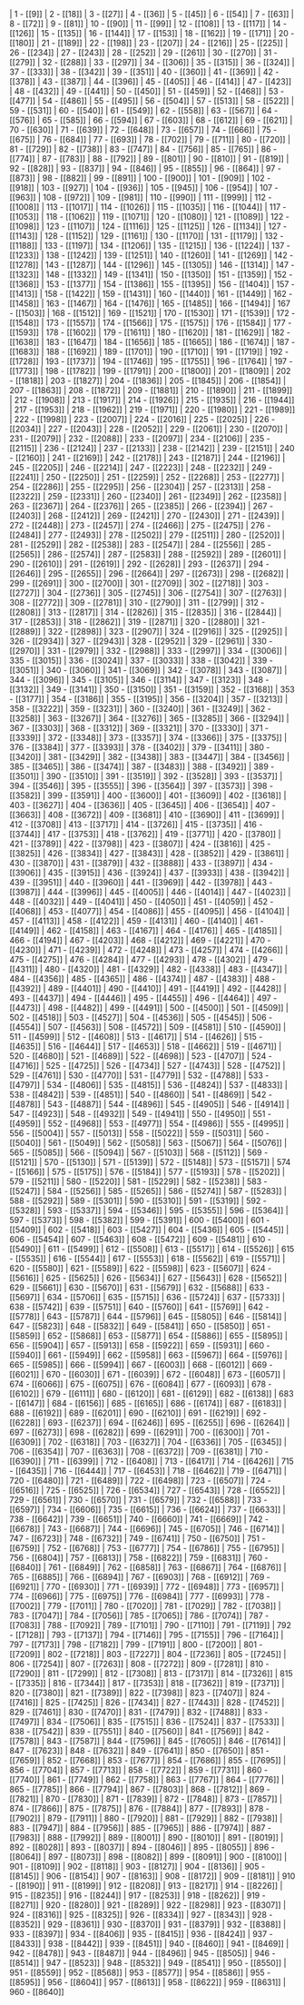 | 1 - [[9]] | 2 - [[18]] | 3 - [[27]] | 4 - [[36]] | 5 - [[45]] | 6 - [[54]] | 7 - [[63]] | 8 - [[72]] | 9 - [[81]] | 10 - [[90]] | 11 - [[99]] | 12 - [[108]] | 13 - [[117]] | 14 - [[126]] | 15 - [[135]] | 16 - [[144]] | 17 - [[153]] | 18 - [[162]] | 19 - [[171]] | 20 - [[180]] | 21 - [[189]] | 22 - [[198]] | 23 - [[207]] | 24 - [[216]] | 25 - [[225]] | 26 - [[234]] | 27 - [[243]] | 28 - [[252]] | 29 - [[261]] | 30 - [[270]] | 31 - [[279]] | 32 - [[288]] | 33 - [[297]] | 34 - [[306]] | 35 - [[315]] | 36 - [[324]] | 37 - [[333]] | 38 - [[342]] | 39 - [[351]] | 40 - [[360]] | 41 - [[369]] | 42 - [[378]] | 43 - [[387]] | 44 - [[396]] | 45 - [[405]] | 46 - [[414]] | 47 - [[423]] | 48 - [[432]] | 49 - [[441]] | 50 - [[450]] | 51 - [[459]] | 52 - [[468]] | 53 - [[477]] | 54 - [[486]] | 55 - [[495]] | 56 - [[504]] | 57 - [[513]] | 58 - [[522]] | 59 - [[531]] | 60 - [[540]] | 61 - [[549]] | 62 - [[558]] | 63 - [[567]] | 64 - [[576]] | 65 - [[585]] | 66 - [[594]] | 67 - [[603]] | 68 - [[612]] | 69 - [[621]] | 70 - [[630]] | 71 - [[639]] | 72 - [[648]] | 73 - [[657]] | 74 - [[666]] | 75 - [[675]] | 76 - [[684]] | 77 - [[693]] | 78 - [[702]] | 79 - [[711]] | 80 - [[720]] | 81 - [[729]] | 82 - [[738]] | 83 - [[747]] | 84 - [[756]] | 85 - [[765]] | 86 - [[774]] | 87 - [[783]] | 88 - [[792]] | 89 - [[801]] | 90 - [[810]] | 91 - [[819]] | 92 - [[828]] | 93 - [[837]] | 94 - [[846]] | 95 - [[855]] | 96 - [[864]] | 97 - [[873]] | 98 - [[882]] | 99 - [[891]] | 100 - [[900]] | 101 - [[909]] | 102 - [[918]] | 103 - [[927]] | 104 - [[936]] | 105 - [[945]] | 106 - [[954]] | 107 - [[963]] | 108 - [[972]] | 109 - [[981]] | 110 - [[990]] | 111 - [[999]] | 112 - [[1008]] | 113 - [[1017]] | 114 - [[1026]] | 115 - [[1035]] | 116 - [[1044]] | 117 - [[1053]] | 118 - [[1062]] | 119 - [[1071]] | 120 - [[1080]] | 121 - [[1089]] | 122 - [[1098]] | 123 - [[1107]] | 124 - [[1116]] | 125 - [[1125]] | 126 - [[1134]] | 127 - [[1143]] | 128 - [[1152]] | 129 - [[1161]] | 130 - [[1170]] | 131 - [[1179]] | 132 - [[1188]] | 133 - [[1197]] | 134 - [[1206]] | 135 - [[1215]] | 136 - [[1224]] | 137 - [[1233]] | 138 - [[1242]] | 139 - [[1251]] | 140 - [[1260]] | 141 - [[1269]] | 142 - [[1278]] | 143 - [[1287]] | 144 - [[1296]] | 145 - [[1305]] | 146 - [[1314]] | 147 - [[1323]] | 148 - [[1332]] | 149 - [[1341]] | 150 - [[1350]] | 151 - [[1359]] | 152 - [[1368]] | 153 - [[1377]] | 154 - [[1386]] | 155 - [[1395]] | 156 - [[1404]] | 157 - [[1413]] | 158 - [[1422]] | 159 - [[1431]] | 160 - [[1440]] | 161 - [[1449]] | 162 - [[1458]] | 163 - [[1467]] | 164 - [[1476]] | 165 - [[1485]] | 166 - [[1494]] | 167 - [[1503]] | 168 - [[1512]] | 169 - [[1521]] | 170 - [[1530]] | 171 - [[1539]] | 172 - [[1548]] | 173 - [[1557]] | 174 - [[1566]] | 175 - [[1575]] | 176 - [[1584]] | 177 - [[1593]] | 178 - [[1602]] | 179 - [[1611]] | 180 - [[1620]] | 181 - [[1629]] | 182 - [[1638]] | 183 - [[1647]] | 184 - [[1656]] | 185 - [[1665]] | 186 - [[1674]] | 187 - [[1683]] | 188 - [[1692]] | 189 - [[1701]] | 190 - [[1710]] | 191 - [[1719]] | 192 - [[1728]] | 193 - [[1737]] | 194 - [[1746]] | 195 - [[1755]] | 196 - [[1764]] | 197 - [[1773]] | 198 - [[1782]] | 199 - [[1791]] | 200 - [[1800]] | 201 - [[1809]] | 202 - [[1818]] | 203 - [[1827]] | 204 - [[1836]] | 205 - [[1845]] | 206 - [[1854]] | 207 - [[1863]] | 208 - [[1872]] | 209 - [[1881]] | 210 - [[1890]] | 211 - [[1899]] | 212 - [[1908]] | 213 - [[1917]] | 214 - [[1926]] | 215 - [[1935]] | 216 - [[1944]] | 217 - [[1953]] | 218 - [[1962]] | 219 - [[1971]] | 220 - [[1980]] | 221 - [[1989]] | 222 - [[1998]] | 223 - [[2007]] | 224 - [[2016]] | 225 - [[2025]] | 226 - [[2034]] | 227 - [[2043]] | 228 - [[2052]] | 229 - [[2061]] | 230 - [[2070]] | 231 - [[2079]] | 232 - [[2088]] | 233 - [[2097]] | 234 - [[2106]] | 235 - [[2115]] | 236 - [[2124]] | 237 - [[2133]] | 238 - [[2142]] | 239 - [[2151]] | 240 - [[2160]] | 241 - [[2169]] | 242 - [[2178]] | 243 - [[2187]] | 244 - [[2196]] | 245 - [[2205]] | 246 - [[2214]] | 247 - [[2223]] | 248 - [[2232]] | 249 - [[2241]] | 250 - [[2250]] | 251 - [[2259]] | 252 - [[2268]] | 253 - [[2277]] | 254 - [[2286]] | 255 - [[2295]] | 256 - [[2304]] | 257 - [[2313]] | 258 - [[2322]] | 259 - [[2331]] | 260 - [[2340]] | 261 - [[2349]] | 262 - [[2358]] | 263 - [[2367]] | 264 - [[2376]] | 265 - [[2385]] | 266 - [[2394]] | 267 - [[2403]] | 268 - [[2412]] | 269 - [[2421]] | 270 - [[2430]] | 271 - [[2439]] | 272 - [[2448]] | 273 - [[2457]] | 274 - [[2466]] | 275 - [[2475]] | 276 - [[2484]] | 277 - [[2493]] | 278 - [[2502]] | 279 - [[2511]] | 280 - [[2520]] | 281 - [[2529]] | 282 - [[2538]] | 283 - [[2547]] | 284 - [[2556]] | 285 - [[2565]] | 286 - [[2574]] | 287 - [[2583]] | 288 - [[2592]] | 289 - [[2601]] | 290 - [[2610]] | 291 - [[2619]] | 292 - [[2628]] | 293 - [[2637]] | 294 - [[2646]] | 295 - [[2655]] | 296 - [[2664]] | 297 - [[2673]] | 298 - [[2682]] | 299 - [[2691]] | 300 - [[2700]] | 301 - [[2709]] | 302 - [[2718]] | 303 - [[2727]] | 304 - [[2736]] | 305 - [[2745]] | 306 - [[2754]] | 307 - [[2763]] | 308 - [[2772]] | 309 - [[2781]] | 310 - [[2790]] | 311 - [[2799]] | 312 - [[2808]] | 313 - [[2817]] | 314 - [[2826]] | 315 - [[2835]] | 316 - [[2844]] | 317 - [[2853]] | 318 - [[2862]] | 319 - [[2871]] | 320 - [[2880]] | 321 - [[2889]] | 322 - [[2898]] | 323 - [[2907]] | 324 - [[2916]] | 325 - [[2925]] | 326 - [[2934]] | 327 - [[2943]] | 328 - [[2952]] | 329 - [[2961]] | 330 - [[2970]] | 331 - [[2979]] | 332 - [[2988]] | 333 - [[2997]] | 334 - [[3006]] | 335 - [[3015]] | 336 - [[3024]] | 337 - [[3033]] | 338 - [[3042]] | 339 - [[3051]] | 340 - [[3060]] | 341 - [[3069]] | 342 - [[3078]] | 343 - [[3087]] | 344 - [[3096]] | 345 - [[3105]] | 346 - [[3114]] | 347 - [[3123]] | 348 - [[3132]] | 349 - [[3141]] | 350 - [[3150]] | 351 - [[3159]] | 352 - [[3168]] | 353 - [[3177]] | 354 - [[3186]] | 355 - [[3195]] | 356 - [[3204]] | 357 - [[3213]] | 358 - [[3222]] | 359 - [[3231]] | 360 - [[3240]] | 361 - [[3249]] | 362 - [[3258]] | 363 - [[3267]] | 364 - [[3276]] | 365 - [[3285]] | 366 - [[3294]] | 367 - [[3303]] | 368 - [[3312]] | 369 - [[3321]] | 370 - [[3330]] | 371 - [[3339]] | 372 - [[3348]] | 373 - [[3357]] | 374 - [[3366]] | 375 - [[3375]] | 376 - [[3384]] | 377 - [[3393]] | 378 - [[3402]] | 379 - [[3411]] | 380 - [[3420]] | 381 - [[3429]] | 382 - [[3438]] | 383 - [[3447]] | 384 - [[3456]] | 385 - [[3465]] | 386 - [[3474]] | 387 - [[3483]] | 388 - [[3492]] | 389 - [[3501]] | 390 - [[3510]] | 391 - [[3519]] | 392 - [[3528]] | 393 - [[3537]] | 394 - [[3546]] | 395 - [[3555]] | 396 - [[3564]] | 397 - [[3573]] | 398 - [[3582]] | 399 - [[3591]] | 400 - [[3600]] | 401 - [[3609]] | 402 - [[3618]] | 403 - [[3627]] | 404 - [[3636]] | 405 - [[3645]] | 406 - [[3654]] | 407 - [[3663]] | 408 - [[3672]] | 409 - [[3681]] | 410 - [[3690]] | 411 - [[3699]] | 412 - [[3708]] | 413 - [[3717]] | 414 - [[3726]] | 415 - [[3735]] | 416 - [[3744]] | 417 - [[3753]] | 418 - [[3762]] | 419 - [[3771]] | 420 - [[3780]] | 421 - [[3789]] | 422 - [[3798]] | 423 - [[3807]] | 424 - [[3816]] | 425 - [[3825]] | 426 - [[3834]] | 427 - [[3843]] | 428 - [[3852]] | 429 - [[3861]] | 430 - [[3870]] | 431 - [[3879]] | 432 - [[3888]] | 433 - [[3897]] | 434 - [[3906]] | 435 - [[3915]] | 436 - [[3924]] | 437 - [[3933]] | 438 - [[3942]] | 439 - [[3951]] | 440 - [[3960]] | 441 - [[3969]] | 442 - [[3978]] | 443 - [[3987]] | 444 - [[3996]] | 445 - [[4005]] | 446 - [[4014]] | 447 - [[4023]] | 448 - [[4032]] | 449 - [[4041]] | 450 - [[4050]] | 451 - [[4059]] | 452 - [[4068]] | 453 - [[4077]] | 454 - [[4086]] | 455 - [[4095]] | 456 - [[4104]] | 457 - [[4113]] | 458 - [[4122]] | 459 - [[4131]] | 460 - [[4140]] | 461 - [[4149]] | 462 - [[4158]] | 463 - [[4167]] | 464 - [[4176]] | 465 - [[4185]] | 466 - [[4194]] | 467 - [[4203]] | 468 - [[4212]] | 469 - [[4221]] | 470 - [[4230]] | 471 - [[4239]] | 472 - [[4248]] | 473 - [[4257]] | 474 - [[4266]] | 475 - [[4275]] | 476 - [[4284]] | 477 - [[4293]] | 478 - [[4302]] | 479 - [[4311]] | 480 - [[4320]] | 481 - [[4329]] | 482 - [[4338]] | 483 - [[4347]] | 484 - [[4356]] | 485 - [[4365]] | 486 - [[4374]] | 487 - [[4383]] | 488 - [[4392]] | 489 - [[4401]] | 490 - [[4410]] | 491 - [[4419]] | 492 - [[4428]] | 493 - [[4437]] | 494 - [[4446]] | 495 - [[4455]] | 496 - [[4464]] | 497 - [[4473]] | 498 - [[4482]] | 499 - [[4491]] | 500 - [[4500]] | 501 - [[4509]] | 502 - [[4518]] | 503 - [[4527]] | 504 - [[4536]] | 505 - [[4545]] | 506 - [[4554]] | 507 - [[4563]] | 508 - [[4572]] | 509 - [[4581]] | 510 - [[4590]] | 511 - [[4599]] | 512 - [[4608]] | 513 - [[4617]] | 514 - [[4626]] | 515 - [[4635]] | 516 - [[4644]] | 517 - [[4653]] | 518 - [[4662]] | 519 - [[4671]] | 520 - [[4680]] | 521 - [[4689]] | 522 - [[4698]] | 523 - [[4707]] | 524 - [[4716]] | 525 - [[4725]] | 526 - [[4734]] | 527 - [[4743]] | 528 - [[4752]] | 529 - [[4761]] | 530 - [[4770]] | 531 - [[4779]] | 532 - [[4788]] | 533 - [[4797]] | 534 - [[4806]] | 535 - [[4815]] | 536 - [[4824]] | 537 - [[4833]] | 538 - [[4842]] | 539 - [[4851]] | 540 - [[4860]] | 541 - [[4869]] | 542 - [[4878]] | 543 - [[4887]] | 544 - [[4896]] | 545 - [[4905]] | 546 - [[4914]] | 547 - [[4923]] | 548 - [[4932]] | 549 - [[4941]] | 550 - [[4950]] | 551 - [[4959]] | 552 - [[4968]] | 553 - [[4977]] | 554 - [[4986]] | 555 - [[4995]] | 556 - [[5004]] | 557 - [[5013]] | 558 - [[5022]] | 559 - [[5031]] | 560 - [[5040]] | 561 - [[5049]] | 562 - [[5058]] | 563 - [[5067]] | 564 - [[5076]] | 565 - [[5085]] | 566 - [[5094]] | 567 - [[5103]] | 568 - [[5112]] | 569 - [[5121]] | 570 - [[5130]] | 571 - [[5139]] | 572 - [[5148]] | 573 - [[5157]] | 574 - [[5166]] | 575 - [[5175]] | 576 - [[5184]] | 577 - [[5193]] | 578 - [[5202]] | 579 - [[5211]] | 580 - [[5220]] | 581 - [[5229]] | 582 - [[5238]] | 583 - [[5247]] | 584 - [[5256]] | 585 - [[5265]] | 586 - [[5274]] | 587 - [[5283]] | 588 - [[5292]] | 589 - [[5301]] | 590 - [[5310]] | 591 - [[5319]] | 592 - [[5328]] | 593 - [[5337]] | 594 - [[5346]] | 595 - [[5355]] | 596 - [[5364]] | 597 - [[5373]] | 598 - [[5382]] | 599 - [[5391]] | 600 - [[5400]] | 601 - [[5409]] | 602 - [[5418]] | 603 - [[5427]] | 604 - [[5436]] | 605 - [[5445]] | 606 - [[5454]] | 607 - [[5463]] | 608 - [[5472]] | 609 - [[5481]] | 610 - [[5490]] | 611 - [[5499]] | 612 - [[5508]] | 613 - [[5517]] | 614 - [[5526]] | 615 - [[5535]] | 616 - [[5544]] | 617 - [[5553]] | 618 - [[5562]] | 619 - [[5571]] | 620 - [[5580]] | 621 - [[5589]] | 622 - [[5598]] | 623 - [[5607]] | 624 - [[5616]] | 625 - [[5625]] | 626 - [[5634]] | 627 - [[5643]] | 628 - [[5652]] | 629 - [[5661]] | 630 - [[5670]] | 631 - [[5679]] | 632 - [[5688]] | 633 - [[5697]] | 634 - [[5706]] | 635 - [[5715]] | 636 - [[5724]] | 637 - [[5733]] | 638 - [[5742]] | 639 - [[5751]] | 640 - [[5760]] | 641 - [[5769]] | 642 - [[5778]] | 643 - [[5787]] | 644 - [[5796]] | 645 - [[5805]] | 646 - [[5814]] | 647 - [[5823]] | 648 - [[5832]] | 649 - [[5841]] | 650 - [[5850]] | 651 - [[5859]] | 652 - [[5868]] | 653 - [[5877]] | 654 - [[5886]] | 655 - [[5895]] | 656 - [[5904]] | 657 - [[5913]] | 658 - [[5922]] | 659 - [[5931]] | 660 - [[5940]] | 661 - [[5949]] | 662 - [[5958]] | 663 - [[5967]] | 664 - [[5976]] | 665 - [[5985]] | 666 - [[5994]] | 667 - [[6003]] | 668 - [[6012]] | 669 - [[6021]] | 670 - [[6030]] | 671 - [[6039]] | 672 - [[6048]] | 673 - [[6057]] | 674 - [[6066]] | 675 - [[6075]] | 676 - [[6084]] | 677 - [[6093]] | 678 - [[6102]] | 679 - [[6111]] | 680 - [[6120]] | 681 - [[6129]] | 682 - [[6138]] | 683 - [[6147]] | 684 - [[6156]] | 685 - [[6165]] | 686 - [[6174]] | 687 - [[6183]] | 688 - [[6192]] | 689 - [[6201]] | 690 - [[6210]] | 691 - [[6219]] | 692 - [[6228]] | 693 - [[6237]] | 694 - [[6246]] | 695 - [[6255]] | 696 - [[6264]] | 697 - [[6273]] | 698 - [[6282]] | 699 - [[6291]] | 700 - [[6300]] | 701 - [[6309]] | 702 - [[6318]] | 703 - [[6327]] | 704 - [[6336]] | 705 - [[6345]] | 706 - [[6354]] | 707 - [[6363]] | 708 - [[6372]] | 709 - [[6381]] | 710 - [[6390]] | 711 - [[6399]] | 712 - [[6408]] | 713 - [[6417]] | 714 - [[6426]] | 715 - [[6435]] | 716 - [[6444]] | 717 - [[6453]] | 718 - [[6462]] | 719 - [[6471]] | 720 - [[6480]] | 721 - [[6489]] | 722 - [[6498]] | 723 - [[6507]] | 724 - [[6516]] | 725 - [[6525]] | 726 - [[6534]] | 727 - [[6543]] | 728 - [[6552]] | 729 - [[6561]] | 730 - [[6570]] | 731 - [[6579]] | 732 - [[6588]] | 733 - [[6597]] | 734 - [[6606]] | 735 - [[6615]] | 736 - [[6624]] | 737 - [[6633]] | 738 - [[6642]] | 739 - [[6651]] | 740 - [[6660]] | 741 - [[6669]] | 742 - [[6678]] | 743 - [[6687]] | 744 - [[6696]] | 745 - [[6705]] | 746 - [[6714]] | 747 - [[6723]] | 748 - [[6732]] | 749 - [[6741]] | 750 - [[6750]] | 751 - [[6759]] | 752 - [[6768]] | 753 - [[6777]] | 754 - [[6786]] | 755 - [[6795]] | 756 - [[6804]] | 757 - [[6813]] | 758 - [[6822]] | 759 - [[6831]] | 760 - [[6840]] | 761 - [[6849]] | 762 - [[6858]] | 763 - [[6867]] | 764 - [[6876]] | 765 - [[6885]] | 766 - [[6894]] | 767 - [[6903]] | 768 - [[6912]] | 769 - [[6921]] | 770 - [[6930]] | 771 - [[6939]] | 772 - [[6948]] | 773 - [[6957]] | 774 - [[6966]] | 775 - [[6975]] | 776 - [[6984]] | 777 - [[6993]] | 778 - [[7002]] | 779 - [[7011]] | 780 - [[7020]] | 781 - [[7029]] | 782 - [[7038]] | 783 - [[7047]] | 784 - [[7056]] | 785 - [[7065]] | 786 - [[7074]] | 787 - [[7083]] | 788 - [[7092]] | 789 - [[7101]] | 790 - [[7110]] | 791 - [[7119]] | 792 - [[7128]] | 793 - [[7137]] | 794 - [[7146]] | 795 - [[7155]] | 796 - [[7164]] | 797 - [[7173]] | 798 - [[7182]] | 799 - [[7191]] | 800 - [[7200]] | 801 - [[7209]] | 802 - [[7218]] | 803 - [[7227]] | 804 - [[7236]] | 805 - [[7245]] | 806 - [[7254]] | 807 - [[7263]] | 808 - [[7272]] | 809 - [[7281]] | 810 - [[7290]] | 811 - [[7299]] | 812 - [[7308]] | 813 - [[7317]] | 814 - [[7326]] | 815 - [[7335]] | 816 - [[7344]] | 817 - [[7353]] | 818 - [[7362]] | 819 - [[7371]] | 820 - [[7380]] | 821 - [[7389]] | 822 - [[7398]] | 823 - [[7407]] | 824 - [[7416]] | 825 - [[7425]] | 826 - [[7434]] | 827 - [[7443]] | 828 - [[7452]] | 829 - [[7461]] | 830 - [[7470]] | 831 - [[7479]] | 832 - [[7488]] | 833 - [[7497]] | 834 - [[7506]] | 835 - [[7515]] | 836 - [[7524]] | 837 - [[7533]] | 838 - [[7542]] | 839 - [[7551]] | 840 - [[7560]] | 841 - [[7569]] | 842 - [[7578]] | 843 - [[7587]] | 844 - [[7596]] | 845 - [[7605]] | 846 - [[7614]] | 847 - [[7623]] | 848 - [[7632]] | 849 - [[7641]] | 850 - [[7650]] | 851 - [[7659]] | 852 - [[7668]] | 853 - [[7677]] | 854 - [[7686]] | 855 - [[7695]] | 856 - [[7704]] | 857 - [[7713]] | 858 - [[7722]] | 859 - [[7731]] | 860 - [[7740]] | 861 - [[7749]] | 862 - [[7758]] | 863 - [[7767]] | 864 - [[7776]] | 865 - [[7785]] | 866 - [[7794]] | 867 - [[7803]] | 868 - [[7812]] | 869 - [[7821]] | 870 - [[7830]] | 871 - [[7839]] | 872 - [[7848]] | 873 - [[7857]] | 874 - [[7866]] | 875 - [[7875]] | 876 - [[7884]] | 877 - [[7893]] | 878 - [[7902]] | 879 - [[7911]] | 880 - [[7920]] | 881 - [[7929]] | 882 - [[7938]] | 883 - [[7947]] | 884 - [[7956]] | 885 - [[7965]] | 886 - [[7974]] | 887 - [[7983]] | 888 - [[7992]] | 889 - [[8001]] | 890 - [[8010]] | 891 - [[8019]] | 892 - [[8028]] | 893 - [[8037]] | 894 - [[8046]] | 895 - [[8055]] | 896 - [[8064]] | 897 - [[8073]] | 898 - [[8082]] | 899 - [[8091]] | 900 - [[8100]] | 901 - [[8109]] | 902 - [[8118]] | 903 - [[8127]] | 904 - [[8136]] | 905 - [[8145]] | 906 - [[8154]] | 907 - [[8163]] | 908 - [[8172]] | 909 - [[8181]] | 910 - [[8190]] | 911 - [[8199]] | 912 - [[8208]] | 913 - [[8217]] | 914 - [[8226]] | 915 - [[8235]] | 916 - [[8244]] | 917 - [[8253]] | 918 - [[8262]] | 919 - [[8271]] | 920 - [[8280]] | 921 - [[8289]] | 922 - [[8298]] | 923 - [[8307]] | 924 - [[8316]] | 925 - [[8325]] | 926 - [[8334]] | 927 - [[8343]] | 928 - [[8352]] | 929 - [[8361]] | 930 - [[8370]] | 931 - [[8379]] | 932 - [[8388]] | 933 - [[8397]] | 934 - [[8406]] | 935 - [[8415]] | 936 - [[8424]] | 937 - [[8433]] | 938 - [[8442]] | 939 - [[8451]] | 940 - [[8460]] | 941 - [[8469]] | 942 - [[8478]] | 943 - [[8487]] | 944 - [[8496]] | 945 - [[8505]] | 946 - [[8514]] | 947 - [[8523]] | 948 - [[8532]] | 949 - [[8541]] | 950 - [[8550]] | 951 - [[8559]] | 952 - [[8568]] | 953 - [[8577]] | 954 - [[8586]] | 955 - [[8595]] | 956 - [[8604]] | 957 - [[8613]] | 958 - [[8622]] | 959 - [[8631]] | 960 - [[8640]] 